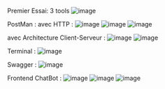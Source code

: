Premier Essai: 3 tools
![image](https://github.com/user-attachments/assets/05488ae1-df73-4ce2-88f3-52235808d8e5)

PostMan :
avec HTTP :
![image](https://github.com/user-attachments/assets/12f9a263-76bb-4de1-b4a4-4cf3de3a7291)
![image](https://github.com/user-attachments/assets/8b6b0f9b-91f0-4d72-a1f4-8dbf92a3f2d5)
![image](https://github.com/user-attachments/assets/658d6b77-4ccf-454f-bfd7-94e40139a882)

 avec Architecture Client-Serveur :
 ![image](https://github.com/user-attachments/assets/b902eb0d-f91f-415d-ad93-67749b8d1483)
 ![image](https://github.com/user-attachments/assets/339be6e5-d63f-47bf-92c1-68c2a043171a)

Terminal :
![image](https://github.com/user-attachments/assets/44feb760-cbff-4406-b909-849dd0bc90b5)


Swagger :
![image](https://github.com/user-attachments/assets/e9de9eab-8207-4f15-b8b2-dd3f1fb54b3b)

Frontend ChatBot :
![image](https://github.com/user-attachments/assets/5137ecc3-5d97-43fe-bdc2-6d0586e12b2d)
![image](https://github.com/user-attachments/assets/5e2f88d0-60d0-49f1-bfaf-c8d7adfc520d)
![image](https://github.com/user-attachments/assets/4376ad79-7af0-4da7-8f07-40aa4298bcdd)


